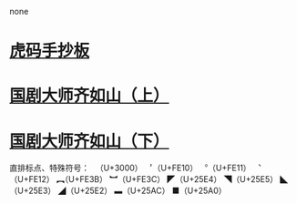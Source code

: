 none
# [虎码手抄板](虎码手抄板.md)

# [国剧大师齐如山（上）](国剧大师齐如山（上）.md)

# [国剧大师齐如山（下）](国剧大师齐如山（下）.md)
直排标点、特殊符号：
　（U+3000）
︐（U+FE10）
︒（U+FE11）
︑（U+FE12）
︻（U+FE3B）
︼（U+FE3C）
◤（U+25E4）
◥（U+25E5）
◣（U+25E3）
◢（U+25E2）
▬（U+25AC）
■（U+25A0）

